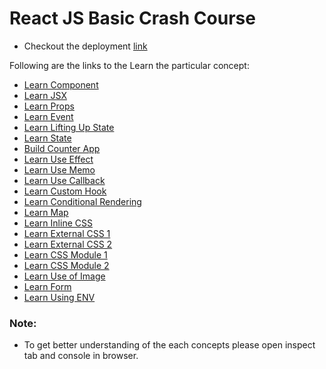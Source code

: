 # React JS Basic Crash Course

- Checkout the deployment [link](https://react-js-basic-crash-course.vercel.app/)

Following are the links to the Learn the particular concept:

- [Learn Component](https://github.com/Rajkhairnar1499/React-JS-Basic-Crash_Course/blob/main/src/components/LearnComponent.jsx)
- [Learn JSX](https://github.com/Rajkhairnar1499/React-JS-Basic-Crash_Course/blob/main/src/components/LearnJSX.jsx) 
- [Learn Props](https://github.com/Rajkhairnar1499/React-JS-Basic-Crash_Course/blob/main/src/components/LearnProps.jsx)
- [Learn Event](https://github.com/Rajkhairnar1499/React-JS-Basic-Crash_Course/blob/main/src/components/LearnEvent.jsx)
- [Learn Lifting Up State](https://github.com/Rajkhairnar1499/React-JS-Basic-Crash_Course/blob/main/src/components/LearnLiftingStateUp.jsx)
- [Learn State](https://github.com/Rajkhairnar1499/React-JS-Basic-Crash_Course/blob/main/src/components/LearnState.jsx)
- [Build Counter App](https://github.com/Rajkhairnar1499/React-JS-Basic-Crash_Course/blob/main/src/components/CounterApp.jsx)
- [Learn Use Effect](https://github.com/Rajkhairnar1499/React-JS-Basic-Crash_Course/blob/main/src/components/LearnUseEffect.jsx)
- [Learn Use Memo](https://github.com/Rajkhairnar1499/React-JS-Basic-Crash_Course/blob/main/src/components/LearnUseMemo.jsx)
- [Learn Use Callback](https://github.com/Rajkhairnar1499/React-JS-Basic-Crash_Course/blob/main/src/components/LearnUseCallback.jsx)
- [Learn Custom Hook](https://github.com/Rajkhairnar1499/React-JS-Basic-Crash_Course/blob/main/src/components/LearnCustomHook.jsx)
- [Learn Conditional Rendering](https://github.com/Rajkhairnar1499/React-JS-Basic-Crash_Course/blob/main/src/components/LearnConditionalRender.jsx)
- [Learn Map](https://github.com/Rajkhairnar1499/React-JS-Basic-Crash_Course/blob/main/src/components/LearnMap.jsx)
- [Learn Inline CSS](https://github.com/Rajkhairnar1499/React-JS-Basic-Crash_Course/blob/main/src/components/LearnInlineCSS.jsx)
- [Learn External CSS 1](https://github.com/Rajkhairnar1499/React-JS-Basic-Crash_Course/blob/main/src/components/LearnExternalCSS1.jsx)
- [Learn External CSS 2](https://github.com/Rajkhairnar1499/React-JS-Basic-Crash_Course/blob/main/src/components/LearnExternalCSS2.jsx)
- [Learn CSS Module 1](https://github.com/Rajkhairnar1499/React-JS-Basic-Crash_Course/blob/main/src/components/LearnCSSModule1.jsx)
- [Learn CSS Module 2](https://github.com/Rajkhairnar1499/React-JS-Basic-Crash_Course/blob/main/src/components/LearnCSSModule2.jsx)
- [Learn Use of Image](https://github.com/Rajkhairnar1499/React-JS-Basic-Crash_Course/blob/main/src/components/LearnUseOfImage.jsx)
- [Learn Form](https://github.com/Rajkhairnar1499/React-JS-Basic-Crash_Course/blob/main/src/components/LearnForm.jsx)
- [Learn Using ENV](https://github.com/Rajkhairnar1499/React-JS-Basic-Crash_Course/blob/main/src/components/LearnUsingENV.jsx)

### Note: 
- To get better understanding of the each concepts please open inspect tab and console in browser.
